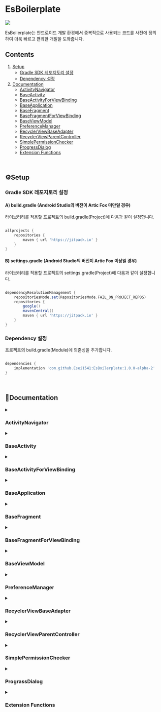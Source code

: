 # EsBoilerplate
[![](https://jitpack.io/v/Esei1541/EsBoilerplate.svg)](https://jitpack.io/#Esei1541/EsBoilerplate)

EsBoilerplate는 안드로이드 개발 환경에서 중복적으로 사용되는 코드를 사전에 정의하여 더욱 빠르고 편리한 개발을 도와줍니다.

## Contents
1. [Setup](#setup)
    - [Gradle SDK 레포지토리 설정](#gradle-sdk-repository)
    - [Dependency 설정](#set-dependency)
1. [Documentation](#documentation)
    - [ActivityNavigator](#activity-navigator)
    - [BaseActivity](#base-activity)
    - [BaseActivityForViewBinding](#base-activity-for-view-binding)
    - [BaseApplication](#base-application)
    - [BaseFragment](#base-fragment)
    - [BaseFragmentForViewBinding](#base-fragment-for-view-binding)
    - [BaseViewModel](#base-view-model)
    - [PreferenceManager](#preference-manager)
    - [RecyclerViewBaseAdapter](#recycler-view-base-adapter)
    - [RecyclerViewParentController](#recycler-view-parent-controller)
    - [SimplePermissionChecker](#simple-permission-checker)
    - [ProgressDialog](#progress-dialog)
    - [Extension Functions](#extension-functions)
</br>

<h2 id="setup">⚙Setup</h2>

<h3 id="gradle-sdk-repository">Gradle SDK 레포지토리 설정</h3>

#### A) bulid.gradle (Android Studio의 버전이 Artic Fox 미만일 경우)
라이브러리를 적용할 프로젝트의 build.gradle(Project)에 다음과 같이 설정합니다.
```gradle

allprojects {
    repositories {
        maven { url 'https://jitpack.io' }
    }
}

```

#### B) settings.gradle (Android Studio의 버전이 Artic Fox 이상일 경우)
라이브러리를 적용할 프로젝트의 settings.gradle(Project)에 다음과 같이 설정합니다.
```gradle

dependencyResolutionManagement {
    repositoriesMode.set(RepositoriesMode.FAIL_ON_PROJECT_REPOS)
    repositories {
        google()
        mavenCentral()
        maven { url 'https://jitpack.io' }
    }
}

```

<h3 id="set-dependency">Dependency 설정</h3>
프로젝트의 build.gradle(Module)에 의존성을 추가합니다.

```gradle

dependencies {
    implementation 'com.github.Esei1541:EsBoilerplate:1.0.0-alpha-2'
}

```
</br>

<h2 id="documentation">📔Documentation</h2>

<details>
<summary><h3 id="activity-navigator">ActivityNavigator</h3></summary>

ViewModel에서 View 클래스의 의존성을 방지하면서 Activity 기능에 접근하기 위한 interface입니다.</br>
일반적으로 Activity 등 View 클래스에 상속하여 구현합니다.</br>
라이브러리 내 [BaseActivity](#base-activity)에 기본적으로 구현되어 있습니다.

#### Values

>`val context: Context`
>- View 클래스의 context를 반환하도록 구현합니다.

>`val activity: AppCompatActivity`
>- Activity 객체를 반환하도록 구현합니다.

#### Functions

>`fun onBackPressed()`</br>
>`fun clearFocus()`</br>
>`fun finish()`</br>
>`fun finishAffinity()`</br>
>`fun toast(res: Int)`</br>
>`fun toast(string: String)`</br>
>`fun startActivity(intent: Intent)`</br>
>`fun startActivity(intent: Intent?, options: Bundle?)`</br>
>- Activity의 특정 기능에 빠르게 접근하기 위한 shortcut function입니다. 해당 function을 호출하도록 구현합니다.

</details>

<details>
<summary><h3 id="base-activity">BaseActivity</h3></summary>

```kotlin

/**
 * @param B 해당 Activity의 DataBinding Class
 * @param VM ViewModel Class
 * @param layoutResId Layout xml의 resource ID
 */
abstract class BaseActivity<B : ViewDataBinding, VM : BaseViewModel>(private val layoutResId: Int) : AppCompatActivity(), ActivityNavigator, RecyclerViewParentController 

```

DataBinding 기반 MVVM 환경에서 필요한 Activity 기능을 정의합니다.</br>
해당 클래스는 AppCompatActivity Class를 완전하게 대체합니다.</br>
[ActivityNavigator](#activity-navigator), [RecyclerViewParentController](#recycler-view-parent-controller) Interface를 기본적으로 상속하고 있습니다.

#### 적용 예제

```kotlin
class ExampleActivity: BaseActivity<ActivityExampleBinding, ExampleViewModel>(R.layout.activity_example) {

    // viewModel에 의존성 주입
    // 사용자의 개발 환경에 따라 Dagger2, Koin 등의 라이브러리 사용을 추천합니다.
    override val viewModel: ExampleViewModel by viewModel { parametersOf(this) }

    // binding 객체의 setContentView 및 lifecycleOwner 설정을 입력할 필요가 없습니다.
    override fun onCreate(savedInstanceState: Bundle?) {
        super.onCreate(savedInstanceState)
        initEventListener()
    }

    private fun initEventListener() {
        binding.apply {
            btnExample.setOnClickListener {
                viewModel.doExample()
            }
        }
    }

}

```


#### Values
> `protected open val TAG: String`
> - 클래스의 이름으로 문자열을 반환합니다.
> - override를 통해 문자열을 재정의할 수 있습니다.

> `protected lateinit var binding: B`
> - 현재 클래스에 연결된 DataBinding 객체를 반환합니다.

</details>

<details>
<summary><h3 id="base-activity-for-view-binding">BaseActivityForViewBinding</h3></summary>

``` kotlin

/**
 * @param B 해당 Activity의 ViewBinding Class
 * @param inflate ViewBinding을 inflate하는 함수 (ActivityXXX::inflate를 넘겨주면 됨)
 */
public abstract class BaseActivityForViewBinding<B : ViewBinding>(private val inflate: ActivityInflater<B>) : AppCompatActivity(),
    RecyclerViewParentController

```

ViewBinding 기반 개발 환경에서 필요한 Activity 기능을 정의합니다.</br>
해당 클래스는 AppCompatActivity Class를 완전하게 대체합니다.</br>
[RecyclerViewParentController](#recycler-view-parent-controller) Interface를 기본적으로 상속하고 있습니다.</br>

#### 적용 예제
```kotlin

class ExampleActivity : BaseActivityForViewBinding<ActivityExampleBinding>(ActivityExampleBinding::inflate) {

    // binding 객체 및 setContentView를 설정할 필요가 없습니다.
    override fun onCreate(savedInstanceState: Bundle?) {
        super.onCreate(savedInstanceState)
    }

}

```


#### Values

> `protected open val TAG: String`
> - 클래스의 이름으로 문자열을 반환합니다.
> - override를 통해 문자열을 재정의할 수 있습니다.

> `protected val binding: B`
> - 현재 클래스에 연결된 ViewBinding 객체를 반환합니다.

</details>

<details>
<summary><h3 id="base-application">BaseApplication</h3></summary>

```kotlin

/**
 * @param preferenceMasterKey preference 암호화를 위한 마스터 키
 * @param preferenceName preference 파일명. 지정하지 않을 경우 packageName이 들어간다.
 * @param progressTintColor 로딩 다이얼로그의 색상
 */
public class BaseApplication(
    private val preferenceMasterKey: String,
    private val preferenceName: String? = null,
    private val progressTintColor: Int = R.color.esboiler_primary
): Application()

```

전역 Application 클래스에서 주로 사용하는 기능을 정의합니다.</br>
SharedPreperence에 접근 가능한 Manager 클래스를 관리하고 기본적인 ProgressDialog의 출력을 설정할 수 있습니다.</br>

#### Values

> `protected val TAG: String`
> - 클래스의 이름으로 문자열을 반환합니다.


#### Functions

> `public fun getPreferenceManager(): PreferenceManager`
> - [PreferenceManager](#preference-manager)객체를 반환합니다.
> - 객체가 존재하지 않을 경우 초기화합니다.

> `public fun showProgressDialog(fragmentManager: FragmentManager)`
> - 화면에 로딩 다이얼로그를 보여주고 유저의 조작을 일시적으로 차단합니다.
> - 작업이 끝나면 반드시 `dismissProgressDialog()`를 호출하여 다이얼로그를 종료해야 합니다.
> - activity의 fragmentManager를 param으로 받습니다.

> ` public fun showProgressDialog(fragmentManager: FragmentManager, statusBarColor: Int, isLightStatusBar: Boolean)`
> - 화면에 로딩 다이얼로그를 보여주고 유저의 조작을 일시적으로 차단합니다.
> - 작업이 끝나면 반드시 `dismissProgressDialog()`를 호출하여 다이얼로그를 종료해야 합니다.
> - activity의 fragmentManager를 param으로 받습니다.
> - 다이얼로그 출력 중 statusBar의 색상 및 light theme 여부를 지정할 수 있습니다.

> `public fun dismissProgressDialog()`
> - 현재 출력되고 있는 로딩 다이얼로그를 종료하고 유저의 조작을 허용합니다.

</details>

<details>
<summary><h3 id="base-fragment">BaseFragment</h3></summary>

```kotlin

/**
 * @param B 해당 Fragment의 Databinding Class
 * @param layoutResId Layout xml의 resource ID
 */
public abstract class BaseFragment<B: ViewDataBinding>(private val layoutResId: Int): Fragment(), RecyclerViewParentController

```

DataBinding 환경에서 필요한 Fragment 기능을 정의합니다.</br>
해당 클래스는 Fragment Class를 완전하게 대체합니다.</br>
[RecyclerViewParentController](#recycler-view-parent-controller) Interface를 기본적으로 상속하고 있습니다.

#### 적용 예제

```kotlin
class ExampleFragment: BaseFragment<ActivityExampleBinding>(R.layout.fragment_example) {

    // binding 객체의 inflate 및 lifecycleOwner 설정을 입력할 필요가 없습니다.
    // binding 객체는 onDestroyView Lifecycle에서 null로 설정됩니다.
    override fun onCreateView(inflater: LayoutInflater, container: ViewGroup?, savedInstanceState: Bundle?): View? {
        super.onCreateView(inflater, container, savedInstanceState)
        return binding.root
    }

    override fun onClickListItem(pos: Int, responseCode: Int) {
        // RecyclerView을 구현한 상황에서 ListItem을 클릭했을 때의 반응을 구현
        // 해당 Fragment에 RecyclerView가 없다면 빈 function으로 남겨두면 됩니다.
    }

    override fun onClickInnerItem(pos: Int, id: Int, responseCode: Int) {
        // RecyclerView을 구현한 상황에서 ListItem 내부의 특정 View 클릭했을 때의 반응을 구현
        // 해당 Fragment에 RecyclerView가 없다면 빈 function으로 남겨두면 됩니다.
    }

}

```

#### Values
> `protected open val TAG: String`
> - 클래스의 이름으로 문자열을 반환합니다.
> - override를 통해 문자열을 재정의할 수 있습니다.

> `protected val binding: B`
> - 현재 클래스에 연결된 DataBinding 객체를 반환합니다.

</details>

<details>
<summary><h3 id="base-fragment-for-view-binding">BaseFragmentForViewBinding</h3></summary>

```kotlin

/**
 * @param B 해당 Fragment의 Viewbinding Class
 * @param inflate ViewBinding을 inflate하는 함수 (FragmentXXX::inflate를 넘겨주면 됨)
 */
public abstract class BaseFragmentForViewBinding<B : ViewBinding>(private val inflate: FragmentInflater<B>) : Fragment(), RecyclerViewParentController

```

ViewBinding 환경에서 필요한 Fragment 기능을 정의합니다.</br>
해당 클래스는 Fragment Class를 완전하게 대체합니다.</br>
[RecyclerViewParentController](#recycler-view-parent-controller) Interface를 기본적으로 상속하고 있습니다.

#### 적용 예제

```kotlin
class ExampleFragment: BaseFragmentForViewBinding<FragmentExampleBinding>(FragmentExampleBinding::inflate) {

    // binding 객체의 inflate 및 lifecycleOwner 설정을 입력할 필요가 없습니다.
    // binding 객체는 onDestroyView Lifecycle에서 null로 설정됩니다.
    override fun onCreateView(inflater: LayoutInflater, container: ViewGroup?, savedInstanceState: Bundle?): View? {
        super.onCreateView(inflater, container, savedInstanceState)
        return binding.root
    }

}

```

#### Values
> `protected open val TAG: String`
> - 클래스의 이름으로 문자열을 반환합니다.
> - override를 통해 문자열을 재정의할 수 있습니다.

> `protected val binding: B`
> - 현재 클래스에 연결된 ViewBinding 객체를 반환합니다.

</details>

<details>
<summary><h3 id="base-view-model">BaseViewModel</h3></summary>

```kotlin

public abstract class BaseViewModel: ViewModel()

```

MVVM 개발 환경에서 필요한 ViewModel 기능을 정의합니다.</br>
해당 클래스는 ViewModel Class를 대체합니다.</br>
[ActivityNavigator](#activity-navigator) 객체를 포함하고 있어, 해당 interface를 상속한 객체를 받아 구현해야 합니다.

#### 적용 예제

```kotlin
class ExampleViewModel(override val navigator: ActivityNavigator) : BaseViewModel() {

    fun doSomething() {
        //...
    }

}

```

#### Values
> `protected open val TAG: String`
> - 클래스의 이름으로 문자열을 반환합니다.
> - override를 통해 문자열을 재정의할 수 있습니다.

> `protected abstract val navigator: ActivityNavigator`
> - Activity의 특정 기능에 접근하기 위한 interface입니다.
> - 일반적으로 Activity에서 해당 클래스를 상속해 구현한 뒤, BaseViewModel의 Parameter로 넘겨주어 사용합니다.
> - [BaseActivity](#base-activity)에는 기본적으로 해당 interface가 구현된 상태로, 본 클래스에서 BaseActivity 객체를 받아 초기화하여 사용합니다.

> `protected fun toast(res: Int)`</br>
> `protected fun toast(string: String)`</br>
> `protected fun startActivity(intent: Intent)`
> - ActivityNavigator의 특정 기능에 빠르게 접근하기 위한 shortcut function입니다.
> - ActivityNavigator에 구현된 동일명의 function을 실행합니다.

</details>

<details>
<summary><h3 id="preference-manager">PreferenceManager</h3></summary>

```kotlin

/**
 * @param masterKey 암호화에 사용할 masterKey
 * @param fileName 디바이스에 저장될 SharedPreference 파일명. 입력하지 않을 시 packagename.preference로 저장된다.
 */
public class PreferenceManager(private val masterKey: String, private val fileName: String? = null)

```

암호화된 SharedPreference 객체를 초기화하고 관리합니다.

#### Functions
> `public fun init(context: Context)`
> - SharedPreference 객체를 초기화합니다.
> - 객체 선언 후 가장 먼저 호출해야 합니다.

> `public fun put(key: String, value: String)`</br>
> `public fun put(key: String, value: Int)`</br>
> `public fun put(key: String, value: Boolean)`</br>
> `public fun put(key: String, value: Long)`</br>
> `public fun put(key: String, value: Float)`
> - 지정된 key값으로 데이터를 저장합니다.

> `public fun getString(key: String): String`
> - 특정 key값으로 저장된 String 값을 불러옵니다.
> - 값이 없을 경우 빈 문자열을 반환합니다.

> `public fun getInt(key: String): Int`
> - 특정 key값으로 저장된 Int 값을 불러옵니다.
> - 값이 없을 경우 -1을 반환합니다.

> `public fun getBoolean(key: String): Boolean`
> - 특정 key값으로 저장된 Boolean 값을 불러옵니다.
> - 값이 없을 경우 false를 반환합니다.

> `public fun getLong(key: String): Long`
> - 특정 key값으로 저장된 Long 값을 불러옵니다.
> - 값이 없을 경우 -1L을 반환합니다.

> `public fun getFloat(key: String): Float`
> - 특정 key값으로 저장된 Float 값을 불러옵니다.
> - 값이 없을 경우 -1f를 반환합니다.

> `public fun delete(key: String)`
> - 특정 key 값으로 저장된 데이터를 삭제합니다.

> `public fun clear()`
> - 저장되어있는 모든 값을 삭제합니다.

</details>

<details>
<summary><h3 id="recycler-view-base-adapter">RecyclerViewBaseAdapter</h3></summary>

```kotlin
/**
 * @param MODEL: List Item의 데이터가 정의된 Model Class Type
 * @param VB: Item Layout의 ViewBinding Class Type
 * @param VH: RecyclerView.ViewHolder를 상속하여 구현한 ViewHolder Class type
 */
public abstract class RecyclerViewBaseAdapter<MODEL, VB: ViewBinding, VH: RecyclerView.ViewHolder>: RecyclerView.Adapter<VH>()
```

RecyclerView의 Adapter를 정의할 때 필수 사항 및 주로 사용되는 설정을 미리 정의하여 빠르게 구현할 수 있도록 도와줍니다.</br>
Adapter를 사용하는 View Class에서 [RecyclerViewParentController](#recycler-view-parent-controller)를 상속해 구현해주어야 합니다.</br>
</br>
전체적인 구현 순서는 다음과 같습니다.

> 1. Adapter class에 RecyclerViewBaseAdapter를 RecyclerView.Adapter 대신 상속하여 필요한 부분을 구현
> 1. RecyclerView가 들어가는 Activity 또는 Fragment에 RecyclerViewParentController를 상속
> 1. 이 클래스 구현체의 생성자 또는 setController 함수를 통해 controller 변수에 RecyclerViewParentController의 구현체를 전달

#### 적용 예제

- ##### Adapter
``` kotlin
class CustomGalleryAdapter(): RecyclerViewBaseAdapter<CustomGalleryImageModel, ItemCustomGalleryBinding, CustomGalleryAdapter.ViewHolder>() {

    companion object {
        // Adapter 외부에서 특정 View를 구분하기 위해 설정
        val VIEW_ID_IV_IMAGE = 0
    }

    private lateinit var context: Context

    // responseCode를 지정하지 않는 경우 -1로 설정
    // 주로 하나의 Adapter만을 사용할 경우 해당 생성자로 초기화합니다.
    constructor(controller: RecyclerViewParentController): this() {
        setController(controller, -1)
    }

    // 하나의 View Class에서 두 개 이상의 Adapter를 사용할 경우, responseCode를 지정하여 구분
    constructor(controller: RecyclerViewParentController, responseCode: Int): this() {
        setController(controller, responseCode)
    }
    
    // ViewHolder를 내부 클래스로 구현
    inner class ViewHolder(private val binding: ItemCustomGalleryBinding, private val context: Context): RecyclerView.ViewHolder(binding.root) {
        fun bind(item: CustomGalleryImageModel, position: Int) {
            binding.apply {
                // List Item의 View를 설정
            }
        }
    }
    
    override fun onCreateViewHolder(parent: ViewGroup, viewType: Int): ViewHolder {
        context = parent.context
        val binding = ItemCustomGalleryBinding.inflate(LayoutInflater.from(parent.context), parent, false)
        val viewHolder = ViewHolder(binding, context)

        // List Item을 클릭했을 때의 동작을 설정
        binding.root.setOnClickListener {
            val pos = viewHolder.adapterPosition

            if (pos != RecyclerView.NO_POSITION) {
                // controller의 onClickListItem callback을 실행하도록 구현합니다.
                controller.onClickListItem(pos, responseCode)
            }
        }
        
        // List Item 내부의 특정 View를 클릭했을 때
        binding.ivImage.setOnClickListener { view ->
            val pos = viewHolder.adapterPosition

            if (pos != RecyclerView.NO_POSITION) {
                // 클릭한 View의 id를 onClickInnerItem Callback에 전달하여 어떤 view를 클릭했는지 구분합니다.
                controller.onClickInnerItem(pos, VIEW_ID_IV_IMAGE, responseCode)
            }
        }

        return viewHolder
    }
    
    override fun onBindViewHolder(holder: ViewHolder, position: Int) {
        val item = dataList[position]
        holder.bind(item, position)
    }
    
}
```

- ##### Activity

```kotlin

class ExampleActivity: BaseActivity<ActivityExampleBinding, ExampleViewModel>(R.layout.activity_example) {

    companion object {
        private const val RECYCLER_VIEW_CUSTOM_GALLERY = 0
    }

    // ...

    private val adapter = CustomGalleryAdapter(this, RECYCLER_VIEW_CUSTOM_GALLERY)
    
    // Adapter에서 List Item을 클릭할 경우 실행되는 Callback Function
    override fun onClickListItem(pos: Int, responseCode: Int) {
        super.onClickListItem(pos, responseCode)

        // responseCode로 특정 Adapter를 구분
        when (responseCode) {
            RECYCLER_VIEW_CUSTOM_GALLERY -> {
                // CustomGalleryAdpater에서 Click Event가 발생했을 경우의 동작을 수행
            }
        }
    }
    
    // Adapter에서 List Item 내부의 특정 View를 클릭할 경우 실행되는 Callback Function
    override fun onClickInnerItem(pos: Int, id: Int, responseCode: Int) {
        super.onClickInnerItem(pos, id, responseCode)

        when (responseCode) {
            MAX_SELECTED_COUNT -> {
                if (id == CustomGalleryAdapter.VIEW_ID_IV_IMAGE) {
                    // List Item 내부의 특정 View가 클릭되었을 경우의 동작을 수행
                }
            }
        }
    }
}

```

#### Values

> `public val dataList: List<MODEL>`
> - adapter에 설정된 item의 data list를 반환합니다.

> `public val responseCode: Int`
> - adapter에 설정된 responseCode를 반환합니다.

#### Functions

> `override fun getItemCount()`
> - adapter에 설정된 data list의 현재 size를 반환합니다.

> `public fun setController(controller: RecyclerViewParentController, responseCode: Int)`
> - controller 객체 및 responseCode를 받아 내부 변수에 할당합니다.
> - 생성자에서 호출하는 것을 권장합니다.

> `public open fun setDataList(list: ArrayList<MODEL>)`
> - 외부 Data Model의 ArrayList를 받아 dataList에 할당합니다.
> - 해당 function을 호출하지 않을 경우, 기본적으로 Adapter 내부의 List를 사용해 데이터를 관리합니다.

> `public open fun notifyAdapter()`
> - 기본적으로 notifyDataSetChanged()를 호출하도록 구현되어 있습니다.
> - notify와 함께 추가적인 동작이 필요할 경우 override하여 해당 로직을 구현할 수 있습니다.

> `public open fun addItems(list: List<MODEL>)`
> - list 내의 모든 데이터를 내부 dataList에 추가합니다.

> `public open fun addItem(item: MODEL)`
> - 데이터를 내부 dataList에 추가합니다.

> `public open fun removeItem(position: Int)`
> - 특정 position의 데이터를 제거합니다.

> `public open fun removeItem(item: MODEL)`
> - 특정 model과 일치하는 데이터를 제거합니다.

> `public open fun clearItem()`
> - dataList의 모든 데이터를 제거합니다.

> `public open fun getItem(position: Int) : MODEL`
> - dataList에서 특정 postion의 데이터를 반환합니다.

</details>

<details>
<summary><h3 id="recycler-view-parent-controller">RecyclerViewParentController</h3></summary>

[RecyclerViewBaseAdapter](#recycler-view-base-adapter)의 Callback Function을 정의하고 관리하기 위한 interface입니다.</br>
[BaseActivity](#base-activity), [BaseActivityForViewBinding](#base-activity-for-view-binding), [BaseFragment](#base-fragment), [BaseFragmentForViewBinding](#base-fragment-for-view-binding)에 기본적으로 상속되어 있으므로, 해당 Class를 사용하며 override를 통해 특정 동작을 구현할 것을 권장합니다.

#### Functions

> `public fun onClickListItem(pos: Int, responseCode: Int)`
> RecyclerView에서 특정 Item을 클릭했을 때 event를 정의하기 위한 함수입니다.
> RecyclerViewBaseAdapter에서 item click event 발생 시 호출하도록 설정하고, View Class에서 동작을 정의합니다.
> 여러 개의 Adapter를 동시에 사용중일 경우, Adapter Class에 설정한 responseCode를 통해 Callback을 호출한 Adapter를 구분할 수 있습니다.

> `public fun onClickInnerItem(pos: Int, id: Int, responseCode: Int)`
> RecyclerView에서 Item 내부의 특정 View를 클릭했을 때 event를 정의하기 위한 함수입니다.
> RecyclerViewBaseAdapter에서 특정 view 클릭 시 호출하도록 설정하고, View Class에서 동작을 정의합니다.
> onClickListItem과 대체로 비슷한 동작을 수행하지만, 특정 id를 받아 클릭한 View를 구분합니다.

</details>

<details>
<summary><h3 id="simple-permission-checker">SimplePermissionChecker</h3></summary>

</details>

<details>
<summary><h3 id="progress-dialog">PrograssDialog</h3></summary>

</details>


<details>
<summary><h3 id="extension-functions">Extension Functions</h3></summary>

</details>

